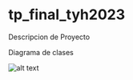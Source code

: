 # tp_final_tyh2023

Descripcion de Proyecto

Diagrama de clases

![alt text](https://i.ibb.co/BykPGCj/diagrama2.png)


